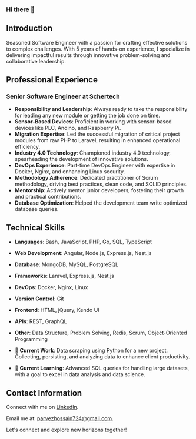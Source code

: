 ### Hi there 👋

## Introduction

Seasoned Software Engineer with a passion for crafting effective solutions to complex challenges. With 5 years of hands-on experience, I specialize in delivering impactful results through innovative problem-solving and collaborative leadership.

## Professional Experience

### Senior Software Engineer at Schertech

- **Responsibility and Leadership**: Always ready to take the responsibility for leading any new module or getting the job done on time.
- **Sensor-Based Devices**: Proficient in working with sensor-based devices like PLC, Andino, and Raspberry Pi.
- **Migration Expertise**: Led the successful migration of critical project modules from raw PHP to Laravel, resulting in enhanced operational efficiency.
- **Industry 4.0 Technology**: Championed industry 4.0 technology, spearheading the development of innovative solutions.
- **DevOps Experience**: Part-time DevOps Engineer with expertise in Docker, Nginx, and enhancing Linux security.
- **Methodology Adherence**: Dedicated practitioner of Scrum methodology, driving best practices, clean code, and SOLID principles.
- **Mentorship**: Actively mentor junior developers, fostering their growth and practical contributions.
- **Database Optimization**: Helped the development team write optimized database queries.

## Technical Skills

- **Languages**: Bash, JavaScript, PHP, Go, SQL, TypeScript
- **Web Development**: Angular, Node.js, Express.js, Nest.js
- **Database**: MongoDB, MySQL, PostgreSQL
- **Frameworks**: Laravel, Express.js, Nest.js
- **DevOps**: Docker, Nginx, Linux
- **Version Control**: Git
- **Frontend**: HTML, jQuery, Kendo UI
- **APIs**: REST, GraphQL
- **Other**: Data Structure, Problem Solving, Redis, Scrum, Object-Oriented Programming

- 🔭 **Current Work**: Data scraping using Python for a new project. Collecting, persisting, and analyzing data to enhance client productivity.

- 🌱 **Current Learning**: Advanced SQL queries for handling large datasets, with a goal to excel in data analysis and data science.


## Contact Information

Connect with me on [LinkedIn](https://www.linkedin.com/in/parvez-hossain).

Email me at: [parvezhossain724@gmail.com](mailto:parvezhossain724@gmail.com).


Let's connect and explore new horizons together!

<!--
**ParvezHossain/ParvezHossain** is a ✨ _special_ ✨ repository because its `README.md` (this file) appears on your GitHub profile.

Here are some ideas to get you started:

- 🔭 I’m currently working on ...
- 🌱 I’m currently learning ...
- 👯 I’m looking to collaborate on ...
- 🤔 I’m looking for help with ...
- 💬 Ask me about ...
- 📫 How to reach me: ...
- 😄 Pronouns: ...
- ⚡ Fun fact: ...
-->
